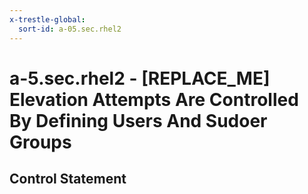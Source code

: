 ```yaml
---
x-trestle-global:
  sort-id: a-05.sec.rhel2
---
```


# a-5.sec.rhel2 - \[REPLACE_ME\] Elevation Attempts Are Controlled By Defining Users And Sudoer Groups

## Control Statement
